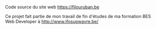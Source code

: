 Code source du site web https://filouruban.be

Ce projet fait partie de mon travail de fin d'études de ma formation BES Web Developer à http://www.ifosupwavre.be/